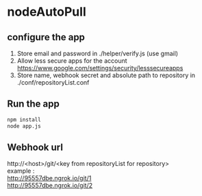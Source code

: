 # nodeAutoPull  

## configure the app  
1. Store email and password in ./helper/verify.js (use gmail)
2. Allow less secure apps for the account https://www.google.com/settings/security/lesssecureapps
3. Store name, webhook secret and absolute path to repository in ./conf/repositoryList.conf

## Run the app
````bash  
npm install  
node app.js  
````  

## Webhook url
http://\<host\>/git/\<key from repositoryList for repository\>  
example :  
http://95557dbe.ngrok.io/git/1  
http://95557dbe.ngrok.io/git/2  
